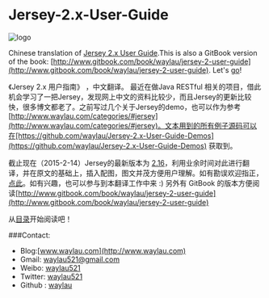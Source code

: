 Jersey-2.x-User-Guide
========================

![logo](http://i1288.photobucket.com/albums/b484/waylau/waylau%20blog/Jersey-2-User-Guide/jersey_logo_zps044c9b5c.png)

Chinese translation of [Jersey 2.x User Guide](https://jersey.java.net/documentation/latest/user-guide.html).This is also a GitBook version of the book: [http://www.gitbook.com/book/waylau/jersey-2-user-guide](http://www.gitbook.com/book/waylau/jersey-2-user-guide).
Let's [go](SUMMARY.md)!

《Jersey 2.x 用户指南》 ，中文翻译。
最近在做Java RESTful 相关的项目，借此机会学习了一把Jersey，发现网上中文的资料比较少，而且Jersey的更新比较快，很多博文都老了。之前写过几个关于Jersey的demo，也可以作为参考[http://www.waylau.com/categories/#jersey](http://www.waylau.com/categories/#jersey)。文本用到的所有例子源码可以在[https://github.com/waylau/Jersey-2.x-User-Guide-Demos](https://github.com/waylau/Jersey-2.x-User-Guide-Demos) 获取到。

截止现在（2015-2-14）Jersey的最新版本为 [2.16](https://jersey.java.net/documentation/latest/user-guide.html)，利用业余时间对此进行翻译，并在原文的基础上，插入配图，图文并茂方便用户理解。如有勘误欢迎指正，[点此](https://github.com/waylau/Jersey-2.x-User-Guide/issues)。如有兴趣，也可以参与到本翻译工作中来 :)
另外有 GitBook 的版本方便阅读[http://www.gitbook.com/book/waylau/jersey-2-user-guide](http://www.gitbook.com/book/waylau/jersey-2-user-guide)

从[目录](SUMMARY.md)开始阅读吧！


###Contact:

* Blog:[www.waylau.com](http://www.waylau.com)
* Gmail: [waylau521@gmail.com](mailto:waylau521@gmail.com)
* Weibo: [waylau521](http://weibo.com/waylau521)
* Twitter: [waylau521](https://twitter.com/waylau521)
* Github : [waylau](https://github.com/waylau)

